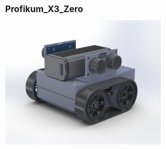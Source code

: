 # Profikum_X3_Zero
![alt text](https://github.com/TW-Robotics/ProfikumX3Zero/blob/main/ProfikumX3Zero.jpg?raw=true)

